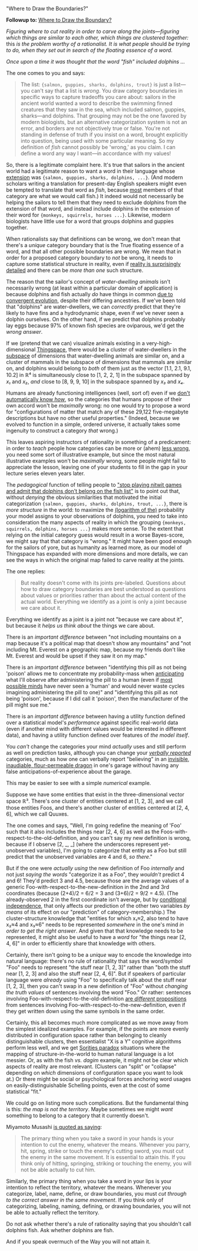 "Where to Draw the Boundaries?"

**Followup to:** [Where to Draw the Boundary?](https://www.lesswrong.com/posts/d5NyJ2Lf6N22AD9PB/where-to-draw-the-boundary)

_Figuring where to cut reality in order to carve along the joints—figuring which things are similar to each other, which things are clustered together:_ this _is the problem worthy of a rationalist. It is what people_ should _be trying to do, when they set out in search of the floating essence of a word._

_Once upon a time it was thought that the word "fish" included dolphins ..._

The one comes to you and says:

> The list: `{salmon, guppies, sharks, dolphins, trout}` is just a list—you can't say that a list is _wrong_. You draw category boundaries in specific ways to capture tradeoffs you care about: sailors in the ancient world wanted a word to describe the swimming finned creatures that they saw in the sea, which included salmon, guppies, sharks—and dolphins. That grouping may not be the one favored by modern biologists, but an alternative categorization system is not an error, and borders are not objectively true or false. You're not standing in defense of truth if you insist on a word, brought explicitly into question, being used with some particular meaning. So my definition of _fish_ cannot possibly be 'wrong,' as you claim. I can define a word any way I want—in accordance with my values!

So, there is a legitimate complaint here. It's true that sailors in the ancient world had a legitimate reason to want a word in their language whose [extension](https://www.lesswrong.com/posts/HsznWM9A7NiuGsp28/extensions-and-intensions) was `{salmon, guppies, sharks, dolphins, ...}`. (And modern scholars writing a translation for present-day English speakers might even be tempted to translate that word as _fish_, because [most](https://www.lesswrong.com/posts/4mEsPHqcbRWxnaE5b/typicality-and-asymmetrical-similarity) members of that category are what we would call fish.) It indeed would not necessarily be helping the sailors to tell them that they need to exclude dolphins from the extension of that word, and instead include dolphins in the extension of their word for `{monkeys, squirrels, horses ...}`. Likewise, modern biologists have little use for a word that groups dolphins and guppies together.

When rationalists say that definitions can be wrong, we don't mean that there's a _unique_ category boundary that is the True floating essence of a word, and that all other possible boundaries are wrong. We mean that in order for a proposed category boundary to _not_ be wrong, it needs to capture some statistical structure in reality, even if [reality is surprisingly detailed](http://johnsalvatier.org/blog/2017/reality-has-a-surprising-amount-of-detail) and there can be _more than one_ such structure.

The reason that the sailor's concept of _water-dwelling animals_ isn't necessarily wrong (at least within a particular domain of application) is because dolphins and fish actually _do_ have things in common [due to convergent evolution](http://www.brooklyn.cuny.edu/bc/ahp/LAD/C21/C21_Convergent.html), despite their differing ancestries. If we've been told that "dolphins" are water-dwellers, we can _correctly_ predict that they're likely to have fins and a hydrodynamic shape, even if we've never seen a dolphin ourselves. On the other hand, if we predict that dolphins probably lay eggs because 97% of known fish species are oviparous, we'd get the _wrong answer_.

If we (pretend that we can) visualize animals existing in a very-high-dimensional [Thingspace](https://www.lesswrong.com/posts/WBw8dDkAWohFjWQSk/the-cluster-structure-of-thingspace), there would be a cluster of water-dwellers in the [subspace](https://en.wikipedia.org/wiki/Linear_subspace) of dimensions that water-dwelling animals are similar on, and a cluster of mammals in the subspace of dimensions that mammals are similar on, and dolphins would belong to _both_ of them just as the vector [1.1, 2.1, 9.1, 10.2] in ℝ⁴ is simultaneously close to [1, 2, 2, 1] in the subspace spanned by _x₁_ and _x₂_, _and_ close to [8, 9, 9, 10] in the subspace spanned by _x₃_ and _x₄_.

Humans are already functioning intelligences (well, sort of) even if we [don't automatically know _how_](https://www.lesswrong.com/posts/46qnWRSR7L2eyNbMA/the-lens-that-sees-its-flaws), so the categories that humans propose of their own accord won't be _maximally_ wrong: no one would try to propose a word for "configurations of matter that match any of these 29,122 five-megabyte descriptions but have no other useful properties." (Indeed, because we evolved to function in a simple, ordered universe, it actually takes some ingenuity to construct a category _that_ wrong.)

This leaves aspiring instructors of rationality in something of a predicament: in order to _teach_ people how categories can be more or (ahem) [less wrong](https://tvtropes.org/pmwiki/pmwiki.php/Main/TitleDrop), you need some sort of illustrative example, but since the most natural illustrative examples won't be _maximally_ wrong, some people might fail to appreciate the lesson, leaving one of your students to fill in the gap in your lecture series eleven years later.

The _pedagogical_ function of telling people to ["stop playing nitwit games and admit that dolphins don't belong on the fish list"](https://www.lesswrong.com/posts/d5NyJ2Lf6N22AD9PB/where-to-draw-the-boundary) is to point out that, without _denying_ the obvious similarities that motivated the initial categorization `{salmon, guppies, sharks, dolphins, trout, ...}`, there is _more structure_ in the world: to maximize the [(logarithm of the)](http://yudkowsky.net/rational/technical/) probability your model assigns to your observations of dolphins, you need to take into consideration the many aspects of reality in which the grouping `{monkeys, squirrels, dolphins, horses ...}` makes more sense. To the extent that relying on the initial category guess would result in a worse Bayes-score, we might say that that category is "wrong." It might have been good enough for the sailors of yore, but as humanity as learned more, as our model of Thingspace has expanded with more dimensions and more details, we can see the ways in which the original map failed to carve reality at the joints.

The one replies:

> But reality doesn't come with its joints pre-labeled. Questions about how to draw category boundaries are best understood as questions about values or priorities rather than about the actual content of the actual world. Everything we identify as a joint is only a joint because we care about it.

Everything we identify as a joint is a joint not "because we care about it", but because it _helps us think about_ the things we care about.

There is an _important difference_ between "not including mountains on a map because it's a political map that doesn't show any mountains" and "not including Mt. Everest on a geographic map, because my friends don't like Mt. Everest and would be upset if they saw it on my map."

There is an _important difference_ between "identifying this pill as not being 'poison' allows me to concentrate my probability-mass when [anticipating](https://www.lesswrong.com/posts/a7n8GdKiAZRX86T5A/making-beliefs-pay-rent-in-anticipated-experiences) what I'll observe after administering the pill to a human (even if [most possible minds](https://www.lesswrong.com/posts/tnWRXkcDi5Tw9rzXw/the-design-space-of-minds-in-general) have never seen a 'human' and would never waste cycles imagining administering the pill to one)" and "identifying this pill as not being 'poison', because if I did call it 'poison', then the manufacturer of the pill might sue me."

There is an _important difference_ between having a utility function defined over a statistical model's _performance_ against specific real-world data (even if another mind with different values would be interested in different data), and having a utility function defined over features of _the model itself_.



You _can't_ change the categories your mind _actually_ uses and still perform as well on prediction tasks, although you can change your [_verbally reported_](https://www.lesswrong.com/posts/NMoLJuDJEms7Ku9XS/guessing-the-teacher-s-password) categories, much as how one can verbally report "believing" in an [invisible, inaudiable, flour-permeable dragon](https://www.lesswrong.com/posts/CqyJzDZWvGhhFJ7dY/belief-in-belief) in one's garage without having any false anticipations-of-experience about the garage.

This may be easier to see with a simple _numerical_ example.

Suppose we have some entities that exist in the three-dimensional vector space ℝ³. There's one cluster of entities centered at [1, 2, 3], and we call those entities Foos, and there's another cluster of entities centered at [2, 4, 6], which we call Quuxes.

The one comes and says, "Well, I'm going redefine the meaning of 'Foo' such that it also includes the things near [2, 4, 6] as well as the Foos-with-respect-to-the-old-definition, and you can't say my new definition is wrong, because if I observe [2, \_, \_] (where the underscores represent yet-unobserved variables), I'm going to categorize that entity as a Foo but still predict that the unobserved variables are 4 and 6, _so there_."

But if the one were _actually using_ the new definition of Foo _internally_ and not just _saying the words_ "categorize it as a Foo", they _wouldn't_ predict 4 and 6! They'd predict 3 and 4.5, because those are the average values of a generic Foo-with-respect-to-the-new-definition in the 2nd and 3rd coordinates (because (2+4)/2 = 6/2 = 3 and (3+6)/2 = 9/2 = 4.5). (The already-observed 2 in the first coordinate isn't average, but by [conditional independence](https://www.lesswrong.com/posts/gDWvLicHhcMfGmwaK/conditional-independence-and-naive-bayes), that only affects our prediction of the other two variables _by means_ of its effect on our "prediction" of category-membership.) The cluster-structure knowledge that "entities for which x₁≈2, also tend to have x₂≈4 and x₃≈6" needs to be represented _somewhere_ in the one's mind _in order to get the right answer_. And given that that knowledge needs to be represented, it might also be useful to have a _word_ for "the things near [2, 4, 6]" in order to efficiently share that knowledge with others.

Certainly, there isn't going to be a _unique_ way to encode the knowledge into natural language: there's no rule of rationality that says the word/symbol "Foo" needs to represent "the stuff near [1, 2, 3]" rather than "both the stuff near [1, 2, 3] and also the stuff near [2, 4, 6]". But if speakers of particular language were _already_ using "Foo" to specifically talk about the stuff near [1, 2, 3], then you can't swap in a new definition of "Foo" without _changing the truth values_ of sentences involving the word "Foo." Or rather: sentences involving Foo-with-respect-to-the-old-definition [are _different_ propositions](https://www.lesswrong.com/posts/shoMpaoZypfkXv84Y/variable-question-fallacies) from sentences involving Foo-with-respect-to-the-new-definition, even if they get written down using the same symbols in the same order.

Certainly, this all becomes much more complicated as we move away from the simplest idealized examples. For example, if the points are more evenly distributed in configuration space rather than belonging to cleanly distinguishable clusters, then essentialist "X is a Y" cognitive algorithms perform less well, and we get [Sorities paradox](https://plato.stanford.edu/entries/sorites-paradox/) situations where the mapping of structure-in-the-world to human natural language is a lot messier. Or, as with the fish _vs._ _dagim_ example, it might not be clear which aspects of reality are most relevant. (Clusters can "split" or "collapse" depending on _which_ dimensions of configuration space you want to look at.) Or there might be social or psychological forces anchoring word usages on easily-distinguishable Schelling points, even at the cost of some statistical "fit."

We could go on listing more such complications. But the fundamental thing is this: _the map is not the territory_. Maybe sometimes we might _want_ something to belong to a category that it currently doesn't.


Miyamoto Musashi [is quoted as saying](http://yudkowsky.net/rational/virtues/):

> The primary thing when you take a sword in your hands is your intention to cut the enemy, whatever the means. Whenever you parry, hit, spring, strike or touch the enemy's cutting sword, you must cut the enemy in the same movement. It is essential to attain this. If you think only of hitting, springing, striking or touching the enemy, you will not be able actually to cut him.

Similarly, the primary thing when you take a word in your lips is your intention to reflect the territory, whatever the means. Whenever you categorize, label, name, define, or draw boundaries, you must _cut through to the correct answer in the same movement_. If you think only of categorizing, labeling, naming, defining, or drawing boundaries, you will not be able to actually reflect the territory.

Do not ask whether there's a rule of rationality saying that you shouldn't call dolphins fish. Ask whether dolphins are fish.

And if you speak overmuch of the Way you will not attain it.
